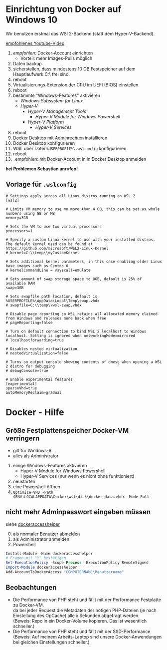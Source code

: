# Einrichtung von Docker auf Windows 10

Wir benutzen erstmal das WSl 2-Backend (statt dem Hyper-V-Backend).

[empfohlenes Youtube-Video](https://www.youtube.com/watch?v=rATNU0Fr8zs)

1. _empfohlen:_ Docker-Account einrichten
   - Vorteil: mehr Images-Pulls möglich
2. Daten backup
3. sicherstellen, dass mindestens 10 GB Festspeicher auf dem Hauptlaufwerk C:\ frei sind.
4. reboot
5. Virtualisierungs-Extension der CPU im UEFI (BIOS) einstellen
6. reboot
7. bestimmte "Windows-Features" aktivieren
    - _Windows Subsystem for Linux_
    - _Hyper-V:_
      - _Hyper-V Management Tools_
        - _Hyper-V Module for Windows Powershell_
      - _Hyper-V Platform_
        - _Hyper-V Services_
8. reboot
9.  Docker Desktop mit Adminrechten installieren
10. Docker Desktop konfigurieren
11. WSL über Datei `%USERPROFIE%\.wslconfig` konfigurieren
12. reboot
13. _empfohlen: mit Docker-Account in in Docker Desktop anmelden

**bei Problemen Sebastian anrufen!**

## Vorlage für `.wslconfig`

```
# Settings apply across all Linux distros running on WSL 2
[wsl2]

# Limits VM memory to use no more than 4 GB, this can be set as whole numbers using GB or MB
memory=3GB

# Sets the VM to use two virtual processors
processors=1

# Specify a custom Linux kernel to use with your installed distros. The default kernel used can be found at https://github.com/microsoft/WSL2-Linux-Kernel
# kernel=C:\\temp\\myCustomKernel

# Sets additional kernel parameters, in this case enabling older Linux base images such as Centos 6
# kernelCommandLine = vsyscall=emulate

# Sets amount of swap storage space to 8GB, default is 25% of available RAM
swap=3GB

# Sets swapfile path location, default is %USERPROFILE%\AppData\Local\Temp\swap.vhdx
# swapfile=C:\\temp\\wsl-swap.vhdx

# Disable page reporting so WSL retains all allocated memory claimed from Windows and releases none back when free
# pageReporting=false

# Turn on default connection to bind WSL 2 localhost to Windows localhost. Setting is ignored when networkingMode=mirrored
# localhostforwarding=true

# Disables nested virtualization
# nestedVirtualization=false

# Turns on output console showing contents of dmesg when opening a WSL 2 distro for debugging
# debugConsole=true

# Enable experimental features
[experimental]
sparseVhd=true
autoMemoryReclaim=gradual
```

# Docker - Hilfe

## Größe Festplattenspeicher Docker-VM verringern

- gilt für Windows-8
- alles als Administrator

1. einige Windows-Features aktivieren
    - Hyper-V Module for Windows Powershell
    - Hyper-V Services (nur wenn es nicht ohne funktioniert)
2. neustarten
3. eine Powershell öffnen
4. `Optimize-VHD -Path $ENV:LOCALAPPDATA\Docker\wsl\disk\docker_data.vhdx -Mode Full`

## nicht mehr Adminpasswort eingeben müssen

siehe [dockeraccesshelper](https://github.com/tfenster/dockeraccesshelper)

0. als normaler Benutzer abmelden
1. als Administrator anmelden
2. Powershell
```powershell
Install-Module -Name dockeraccesshelper
# Fragen mit "Y" bestätigen 
Set-ExecutionPolicy -Scope Process -ExecutionPolicy RemoteSigned
Import-Module dockeraccesshelper
Add-AccountToDockerAccess "COMPUTERNAME\Benutzername"
```

## Beobachtungen
- Die Performance von PHP steht und fällt mit der Performance Festplatte zu Docker-VM.<br>
da bei jeder Request die Metadaten der nötigen PHP-Dateien (je nach Einstellung des OpCache)
alle x Sekunden abgefragt werden.<br>
(Beweis: Repo in ein Docker-Volume kopieren. Das ist wesentlich schneller.)
- Die Performance von PHP steht und fällt mit der SSD-Performance<br>
(Beweis: Auf meinem Arbeits-Laptop sind unsere Docker-Anwendungen bei gleichen Einstellungen schneller.)
